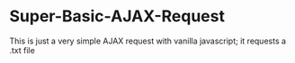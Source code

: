 # Super-Basic-AJAX-Request
This is just a very simple AJAX request with vanilla javascript; it requests a .txt file
